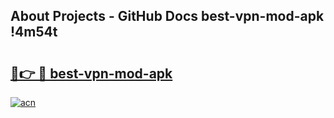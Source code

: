 ## About Projects - GitHub Docs best-vpn-mod-apk !4m54t

# <h2><a href="https://andorid.site?title=best-vpn-mod-apk&ref=19M">🔗👉 🔴 best-vpn-mod-apk</a></h2>

[![acn](https://github.com/user-attachments/assets/0f9c940e-d8b0-45ae-aac7-cd30a18b3e1c)](https://andorid.site?title=best-vpn-mod-apk&ref=19M)
